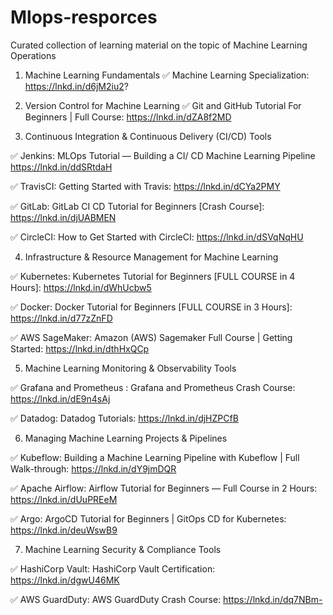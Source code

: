 # Mlops-resporces
Curated collection of learning material on the topic of Machine Learning Operations

1. Machine Learning Fundamentals
✅ Machine Learning Specialization: https://lnkd.in/d6jM2iu2?

2. Version Control for Machine Learning
✅ Git and GitHub Tutorial For Beginners | Full Course: https://lnkd.in/dZA8f2MD

3. Continuous Integration & Continuous Delivery (CI/CD) Tools

✅ Jenkins: MLOps Tutorial — Building a CI/ CD Machine Learning Pipeline
https://lnkd.in/ddSRtdaH

✅ TravisCI: Getting Started with Travis:
https://lnkd.in/dCYa2PMY

✅ GitLab: GitLab CI CD Tutorial for Beginners [Crash Course]:
https://lnkd.in/djUABMEN

✅ CircleCI: How to Get Started with CircleCI:
https://lnkd.in/dSVqNqHU

4. Infrastructure & Resource Management for Machine Learning

✅ Kubernetes: Kubernetes Tutorial for Beginners [FULL COURSE in 4 Hours]: https://lnkd.in/dWhUcbw5

✅ Docker: Docker Tutorial for Beginners [FULL COURSE in 3 Hours]: https://lnkd.in/d77zZnFD

✅ AWS SageMaker: Amazon (AWS) Sagemaker Full Course | Getting Started: https://lnkd.in/dthHxQCp

5. Machine Learning Monitoring & Observability Tools

✅ Grafana and Prometheus : Grafana and Prometheus Crash Course: https://lnkd.in/dE9n4sAj

✅ Datadog: Datadog Tutorials: https://lnkd.in/djHZPCfB

6. Managing Machine Learning Projects & Pipelines

✅ Kubeflow: Building a Machine Learning Pipeline with Kubeflow | Full Walk-through: https://lnkd.in/dY9jmDQR

✅ Apache Airflow: Airflow Tutorial for Beginners — Full Course in 2 Hours:
https://lnkd.in/dUuPREeM

✅ Argo: ArgoCD Tutorial for Beginners | GitOps CD for Kubernetes:
https://lnkd.in/deuWswB9


7. Machine Learning Security & Compliance Tools

✅ HashiCorp Vault: HashiCorp Vault Certification: https://lnkd.in/dgwU46MK

✅ AWS GuardDuty: AWS GuardDuty Crash Course: https://lnkd.in/dq7NBm-

